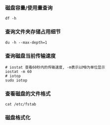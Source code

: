 ### 磁盘容量/使用量查询
```shell
df -h
```

### 查询文件夹存储占用细节
```shell
du -h --max-depth=1
```

### 查询磁盘当前传输速度
```shell
# iostat 查看60秒内的传输速度, -m表示以MB为单位显示
iostat -m 60 
# iotop
sudo iotop

```

### 查看磁盘的文件格式
```shell
cat /etc/fstab
```
### 磁盘格式化
```shell

```